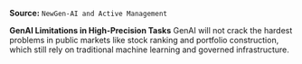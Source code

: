 **Source:** `NewGen-AI and Active Management`

**GenAI Limitations in High-Precision Tasks**
GenAI will not crack the hardest problems in public markets like stock ranking and portfolio construction, which still rely on traditional machine learning and governed infrastructure.
